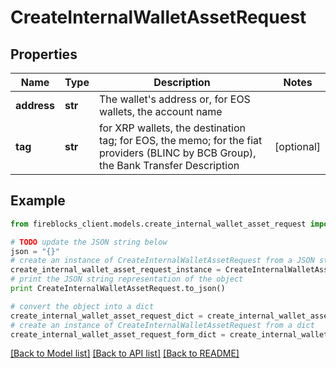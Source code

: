 # CreateInternalWalletAssetRequest


## Properties

Name | Type | Description | Notes
------------ | ------------- | ------------- | -------------
**address** | **str** | The wallet&#39;s address or, for EOS wallets, the account name | 
**tag** | **str** | for XRP wallets, the destination tag; for EOS, the memo; for the fiat providers (BLINC by BCB Group), the Bank Transfer Description | [optional] 

## Example

```python
from fireblocks_client.models.create_internal_wallet_asset_request import CreateInternalWalletAssetRequest

# TODO update the JSON string below
json = "{}"
# create an instance of CreateInternalWalletAssetRequest from a JSON string
create_internal_wallet_asset_request_instance = CreateInternalWalletAssetRequest.from_json(json)
# print the JSON string representation of the object
print CreateInternalWalletAssetRequest.to_json()

# convert the object into a dict
create_internal_wallet_asset_request_dict = create_internal_wallet_asset_request_instance.to_dict()
# create an instance of CreateInternalWalletAssetRequest from a dict
create_internal_wallet_asset_request_form_dict = create_internal_wallet_asset_request.from_dict(create_internal_wallet_asset_request_dict)
```
[[Back to Model list]](../README.md#documentation-for-models) [[Back to API list]](../README.md#documentation-for-api-endpoints) [[Back to README]](../README.md)


